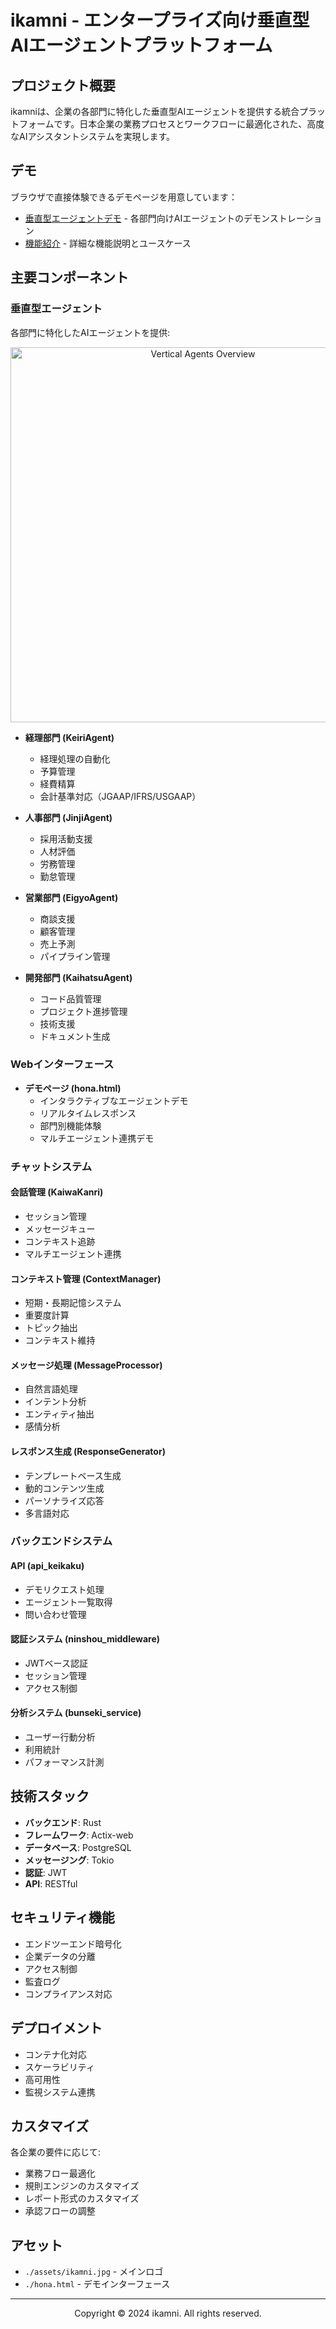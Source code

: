  <h1>ikamni - エンタープライズ向け垂直型AIエージェントプラットフォーム</h1>
</div>

## プロジェクト概要
ikamniは、企業の各部門に特化した垂直型AIエージェントを提供する統合プラットフォームです。日本企業の業務プロセスとワークフローに最適化された、高度なAIアシスタントシステムを実現します。

## デモ
ブラウザで直接体験できるデモページを用意しています：
- [垂直型エージェントデモ](./hona.html) - 各部門向けAIエージェントのデモンストレーション
- [機能紹介](https://ikamni.jp/demo) - 詳細な機能説明とユースケース

## 主要コンポーネント

### 垂直型エージェント
各部門に特化したAIエージェントを提供:

<div align="center">
  <img src="./assets/ikamni.jpg" alt="Vertical Agents Overview" width="600"/>
</div>

- **経理部門 (KeiriAgent)**
  - 経理処理の自動化
  - 予算管理
  - 経費精算
  - 会計基準対応（JGAAP/IFRS/USGAAP）

- **人事部門 (JinjiAgent)**
  - 採用活動支援
  - 人材評価
  - 労務管理
  - 勤怠管理

- **営業部門 (EigyoAgent)**
  - 商談支援
  - 顧客管理
  - 売上予測
  - パイプライン管理

- **開発部門 (KaihatsuAgent)**
  - コード品質管理
  - プロジェクト進捗管理
  - 技術支援
  - ドキュメント生成

### Webインターフェース
- **デモページ (hona.html)**
  - インタラクティブなエージェントデモ
  - リアルタイムレスポンス
  - 部門別機能体験
  - マルチエージェント連携デモ

### チャットシステム

#### 会話管理 (KaiwaKanri)
- セッション管理
- メッセージキュー
- コンテキスト追跡
- マルチエージェント連携

#### コンテキスト管理 (ContextManager)
- 短期・長期記憶システム
- 重要度計算
- トピック抽出
- コンテキスト維持

#### メッセージ処理 (MessageProcessor)
- 自然言語処理
- インテント分析
- エンティティ抽出
- 感情分析

#### レスポンス生成 (ResponseGenerator)
- テンプレートベース生成
- 動的コンテンツ生成
- パーソナライズ応答
- 多言語対応

### バックエンドシステム

#### API (api_keikaku)
- デモリクエスト処理
- エージェント一覧取得
- 問い合わせ管理

#### 認証システム (ninshou_middleware)
- JWTベース認証
- セッション管理
- アクセス制御

#### 分析システム (bunseki_service)
- ユーザー行動分析
- 利用統計
- パフォーマンス計測

## 技術スタック
- **バックエンド**: Rust
- **フレームワーク**: Actix-web
- **データベース**: PostgreSQL
- **メッセージング**: Tokio
- **認証**: JWT
- **API**: RESTful

## セキュリティ機能
- エンドツーエンド暗号化
- 企業データの分離
- アクセス制御
- 監査ログ
- コンプライアンス対応

## デプロイメント
- コンテナ化対応
- スケーラビリティ
- 高可用性
- 監視システム連携

## カスタマイズ
各企業の要件に応じて:
- 業務フロー最適化
- 規則エンジンのカスタマイズ
- レポート形式のカスタマイズ
- 承認フローの調整

## アセット
- `./assets/ikamni.jpg` - メインロゴ
- `./hona.html` - デモインターフェース

---

<div align="center">
  <p>Copyright © 2024 ikamni. All rights reserved.</p>
</div>
